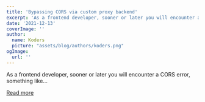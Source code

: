 ```yaml
---
title: 'Bypassing CORS via custom proxy backend'
excerpt: 'As a frontend developer, sooner or later you will encounter a CORS error, something like...'
date: '2021-12-13'
coverImage: ''
author:
  name: Koders
  picture: "assets/blog/authors/koders.png"
ogImage:
  url: ''
---
```


As a frontend developer, sooner or later you will encounter a CORS error, something like...

[Read more](https://dev.to/bornfightcompany/bypassing-cors-via-custom-proxy-backend-2po)
